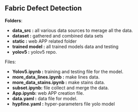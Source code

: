 Fabric Defect Detection 
---

**Folders**:

* **data_src :** all various data sources to merage all the data.
* **dataset :** gathered and combined data sets
* **static :** web APP related folder
* **trained model :** all trained models data and testing
* **yolov5 :** yolov5 repo.
    

Files: 

* **Yolov5.ipynb :** training and  testing file for the model. 
* **more_data_lines.ipynb :** make lines data.
* **more_data_stains.ipynb  :**  make stains data.
* **subset.ipynb:** file collect and merge the data.
* **App.ipynb:** web APP creation file.
* **data.yaml :** data file for model.
* **hypfine.yaml :** hyper-parameters file yolo model
    
